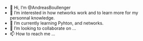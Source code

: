 - 👋 Hi, I’m @AndreasBoullenger
- 👀 I’m interested in how networks work and to learn more for my personnal knowledge.
- 🌱 I’m currently learning Pyhton, and networks.
- 💞️ I’m looking to collaborate on ...
- 📫 How to reach me ...

<!---
AndreasBoullenger/AndreasBoullenger is a ✨ special ✨ repository because its `README.md` (this file) appears on your GitHub profile.
You can click the Preview link to take a look at your changes.
--->
